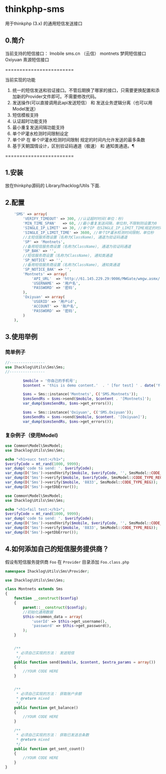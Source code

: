 # thinkphp-sms
用于thinkphp (3.x) 的通用短信发送接口

## 0.简介
当前支持的短信接口：
lmobile
sms.cn （云信）
montnets 梦网短信接口
Oxiyuan 熹源短信接口

========================

当前实现的功能 
1. 统一的短信发送和验证接口。不管后期换了哪家的接口，只需要更换配置和添加新的Provider文件即可。不需要修改代码。
2. 发送操作(可以直接调用此api发送短信） 和 发送业务逻辑分离（也可以用Model发送）
3. 短信模板支持
4. 认证超时功能支持
5. 最小重复发送间隔功能支持
6. 单个IP灌水检测时间限制设定
7. 单个IP 在 单个IP灌水检测时间限制 规定的时间内允许发送的最多条数
8. 基于天朝国情设计，区别验证码通道（极速） 和 通知类通道。¶

========================

## 1.安装
放在thinkphp源码的
Library/Ihacklog/Utils 下面.

## 2.配置
```php
    'SMS' => array(
        'VERIFY_TIMEOUT' => 300, //认证超时时间(单位：秒)
        'MIN_TIME_SPAN'   => 60, //最小重复发送间隔，单位秒,不限制则设置为0
        'SINGLE_IP_LIMIT' => 30, //单个IP 在SINGLE_IP_LIMIT_TIME规定的时间内允许发送的最多条数,不限制则设置为0
        'SINGLE_IP_LIMIT_TIME' => 3600, //单个IP灌水检测时间限制，单位秒
        //主短信服务商设置（名称为ClassName), 通道为验证码通道
        'SP' => 'Montnets',
        //备用短信服务商设置（名称为ClassName), 通道为验证码通道
        'SP_BAK' => '',
        //短信服务商设置（名称为ClassName), 通知类通道
        'SP_NOTICE' => '',
        //备用短信服务商设置（名称为ClassName), 通知类通道
        'SP_NOTICE_BAK' => '',
        'Montnets' => array(
            'API_URL'  => 'http://61.145.229.29:9006/MWGate/wmgw.asmx/',
            'USERNAME' => '用户名',
            'PASSWORD' => '密码',
        ),
        'Oxiyuan' => array(
            'USERID' => '用户id',
            'ACCOUNT' => '账户名',
            'PASSWORD' => '密码',
        )
    ),
```   

## 3.使用举例

### 简单例子
```php
//----------------
use Ihacklog\Utils\Sms\Sms;
//----------------

        $mobile = '你自己的手机号';
        $content = 'this is demo content.'  . ' [for test] ' . date('Y-m-d H:i:s');

        $sms = Sms::instance('Montnets', C('SMS.Montnets'));
        $smsSendRs = $sms->send($mobile, $content . '[Montnets]');
        var_dump($smsSendRs, $sms->get_errors());

        $sms = Sms::instance('Oxiyuan', C('SMS.Oxiyuan'));
        $smsSendRs = $sms->send($mobile, $content. '[Oxiyuan]');
        var_dump($smsSendRs, $sms->get_errors());
```
        
        
### 复杂例子（使用Model)
```php
use Common\Model\SmsModel;
use Ihacklog\Utils\Sms\Sms;

echo "<h1>succ test:</h1>";
$verifyCode = mt_rand(1000, 9999);
var_dump('code to send: '. $verifyCode);
var_dump(D('Sms')->sendVerify($mobile, $verifyCode, '', SmsModel::CODE_TYPE_REG, 'web'));
var_dump(D('Sms')->verify($mobile, $verifyCode, SmsModel::CODE_TYPE_REG));
var_dump(D('Sms')->verify($mobile, '8833', SmsModel::CODE_TYPE_REG));
var_dump(D('Sms')->getDbError());
```

```php
use Common\Model\SmsModel;
use Ihacklog\Utils\Sms\Sms;

echo "<h1>fail test:</h1>";
$verifyCode = mt_rand(1000, 9999);
var_dump('code to send: '. $verifyCode);
var_dump(D('Sms')->sendVerify($mobile, $verifyCode, '', SmsModel::CODE_TYPE_REG, 'web'));
var_dump(D('Sms')->verify($mobile, '8833', SmsModel::CODE_TYPE_REG));
var_dump(D('Sms')->getDbError());
```

## 4.如何添加自己的短信服务提供商？
假设有短信服务提供商 `Foo`
在 `Provider` 目录添加 `Foo.class.php`
```php
namespace Ihacklog\Utils\Sms\Provider;

use Ihacklog\Utils\Sms\Sms;

class Montnets extends Sms
{
    function __construct($config)
    {
        parent::__construct($config);
        //初始化通用数据
        $this->common_data = array(
            'userId' => $this->get_username(),
            'password' => $this->get_password(),
        );
    }


    /**
     * 必须自己实现的方法： 发送短信
     */
    public function send($mobile, $content, $extra_params = array())
    {
        //YOUR CODE HERE
    }


    /**
     * 必须自己实现的方法： 获取账户余额
     * @return mixed
     */
    public function get_balance()
    {
        //YOUR CODE HERE
    }

    /**
     * 必须自己实现的方法： 获取已发送总条数
     * @return mixed
     */
    public function get_sent_count()
    {
        //YOUR CODE HERE
    }
}
```
